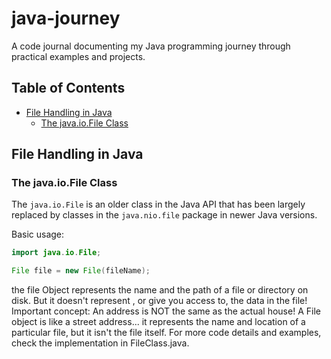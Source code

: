 # java-journey

A code journal documenting my Java programming journey through practical examples and projects.

## Table of Contents

- [File Handling in Java](#file-handling-in-java)
  - [The java.io.File Class](#the-javaiofile-class)

## File Handling in Java

### The java.io.File Class

The `java.io.File` is an older class in the Java API that has been largely replaced by classes in the `java.nio.file` package in newer Java versions.

Basic usage:

```java
import java.io.File;

File file = new File(fileName);
```

the file Object represents the name and the path of a file or directory on disk. But it doesn't represent , or give you access to, the data in the file!
Important concept: An address is NOT the same as the actual house! A File object is like a street address... it represents the name and location of a particular file, but it isn't the file itself.
For more code details and examples, check the implementation in FileClass.java.
